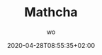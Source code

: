 ---
title: "Mathcha"
images: # Create a folder in /static/images/tools that has the same name as this current markdown file and place the images there. We only need the file name here. If this is not clear, please refer to existing tools as references.
  - path: mathcha-landing.png
  - path: mathcha-demo.png
categories:
  - Analysis and Computations
  - Publishing and Sharing
  - Communications
tags:
  - Note-taking
  - Writing
links:
  - name: Mathcha
    link: https://www.mathcha.io/
summary: Online WYSIWYG Formula Editor . Fast and powerful Editing features, inputting Normal text, Math symbols, and drawing Graph.
features:
  - Easy to use with WYSIWYG
  - Interactive Charting
  - Math support
  - Online editor and Apps
platforms:
  - Web
  - Mac
  - Win
  - Linux
fields:
  - General and Interdisciplinary
plans:
  - name:
    description:
makers: # the makers of the tool
  - name:
    description:
author: wo   # the person who submitted this tool to KausalFlow
date: 2020-04-28T08:55:35+02:00
draft: false
---
